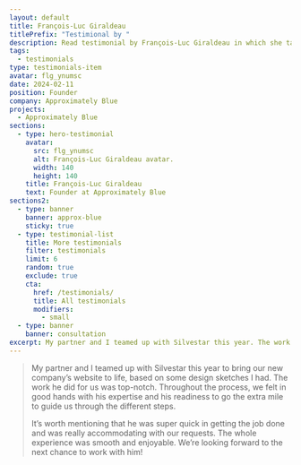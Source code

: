 ```yaml
---
layout: default
title: François-Luc Giraldeau
titlePrefix: "Testimional by "
description: Read testimonial by François-Luc Giraldeau in which she talks about her positive experience in working with Silvestar Bistrović.
tags:
  - testimonials
type: testimonials-item
avatar: flg_ynumsc
date: 2024-02-11
position: Founder
company: Approximately Blue
projects:
  - Approximately Blue
sections:
  - type: hero-testimonial
    avatar:
      src: flg_ynumsc
      alt: François-Luc Giraldeau avatar.
      width: 140
      height: 140
    title: François-Luc Giraldeau
    text: Founder at Approximately Blue
sections2:
  - type: banner
    banner: approx-blue
    sticky: true
  - type: testimonial-list
    title: More testimonials
    filter: testimonials
    limit: 6
    random: true
    exclude: true
    cta:
      href: /testimonials/
      title: All testimonials
      modifiers:
        - small
  - type: banner
    banner: consultation
excerpt: My partner and I teamed up with Silvestar this year. The work he did was top-notch...
---
```


> My partner and I teamed up with Silvestar this year to bring our new company’s website to life, based on some design sketches I had. The work he did for us was top-notch. Throughout the process, we felt in good hands with his expertise and his readiness to go the extra mile to guide us through the different steps.
>
> It’s worth mentioning that he was super quick in getting the job done and was really accommodating with our requests. The whole experience was smooth and enjoyable. We’re looking forward to the next chance to work with him!
